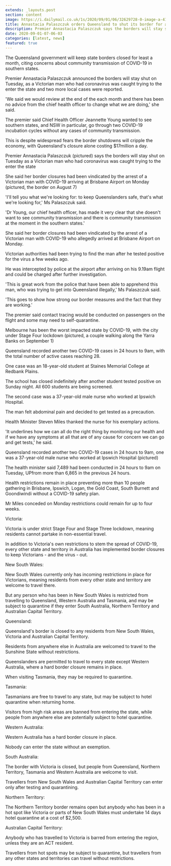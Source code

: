 ```yaml
---
extends: _layouts.post
section: content
image: https://i.dailymail.co.uk/1s/2020/09/01/06/32629728-0-image-a-41_1598937805270.jpg 
title: Annastacia Palaszczuk orders Queensland to shut its border for at least another MONTH 
description: Premier Annastacia Palaszczuk says the borders will stay shut on Tuesday as a Victorian man who had COVID-19 was caught trying to the enter QLD and two more local cases were reported. 
date: 2020-09-01-07-06-03 
categories: [latest, news] 
featured: true 
--- 
```

The Queensland government will keep state borders closed for least a month, citing concerns about community transmission of COVID-19 in southern states.

Premier Annastacia Palaszczuk announced the borders will stay shut on Tuesday, as a Victorian man who had coronavirus was caught trying to the enter the state and two more local cases were reported.

'We said we would review at the end of the each month and there has been no advice from the chief health officer to change what we are doing,' she said.

The premier said Chief Health Officer Jeannette Young wanted to see southern states, and NSW in particular, go through two COVID-19 incubation cycles without any cases of community transmission.

This is despite widespread fears the border shutdowns will cripple the economy, with Queensland's closure alone costing $17million a day. 

Premier Annastacia Palaszczuk (pictured) says the borders will stay shut on Tuesday as a Victorian man who had coronavirus was caught trying to the enter the state

She said her border closures had been vindicated by the arrest of a Victorian man with COVID-19 arriving at Brisbane Airport on Monday (pictured, the border on August 7)

'I'll tell you what we're looking for: to keep Queenslanders safe, that's what we're looking for,' Ms Palaszczuk said.

'Dr Young, our chief health officer, has made it very clear that she doesn't want to see community transmission and there is community transmission at the moment in the southern states.'

She said her border closures had been vindicated by the arrest of a Victorian man with COVID-19 who allegedly arrived at Brisbane Airport on Monday.

Victorian authorities had been trying to find the man after he tested positive for the virus a few weeks ago.

He was intercepted by police at the airport after arriving on his 9.19am flight and could be charged after further investigation.

'This is great work from the police that have been able to apprehend this man, who was trying to get into Queensland illegally,' Ms Palaszczuk said.

'This goes to show how strong our border measures and the fact that they are working.'

The premier said contact tracing would be conducted on passengers on the flight and some may need to self-quarantine.

Melbourne has been the worst impacted state by COVID-19, with the city under Stage Four lockdown (pictured, a couple walking along the Yarra Banks on September 1)

Queensland recorded another two COVID-19 cases in 24 hours to 9am, with the total number of active cases reaching 28.

One case was an 18-year-old student at Staines Memorial College at Redbank Plains.

The school has closed indefinitely after another student tested positive on Sunday night. All 600 students are being screened.

The second case was a 37-year-old male nurse who worked at Ipswich Hospital.

The man felt abdominal pain and decided to get tested as a precaution.

Health Minister Steven Miles thanked the nurse for his exemplary actions.

'It underlines how we can all do the right thing by monitoring our health and if we have any symptoms at all that are of any cause for concern we can go and get tests,' he said.

Queensland recorded another two COVID-19 cases in 24 hours to 9am, one was a 37-year-old male nurse who worked at Ipswich Hospital (pictured)

The health minister said 7,489 had been conducted in 24 hours to 9am on Tuesday, UPfrom more than 6,865 in the previous 24 hours.

Health restrictions remain in place preventing more than 10 people gathering in Brisbane, Ipswich, Logan, the Gold Coast, South Burnett and Goondiwindi without a COVID-19 safety plan.

Mr Miles conceded on Monday restrictions could remain for up to four weeks.

Victoria:

Victoria is under strict Stage Four and Stage Three lockdown, meaning residents cannot partake in non-essential travel.

In addition to Victoria's own restrictions to stem the spread of COVID-19, every other state and territory in Australia has implemented border closures to keep Victorians - and the virus - out. 

New South Wales:

New South Wales currently only has incoming restrictions in place for Victorians, meaning residents from every other state and territory are welcome to travel there.

But any person who has been in New South Wales is restricted from travelling to Queensland, Western Australia and Tasmania, and may be subject to quarantine if they enter South Australia, Northern Territory and Australian Capital Territory.

Queensland:

Queensland's border is closed to any residents from New South Wales, Victoria and Australian Capital Territory.

Residents from anywhere else in Australia are welcomed to travel to the Sunshine State without restrictions.

Queenslanders are permitted to travel to every state except Western Australia, where a hard border closure remains in place.

When visiting Tasmania, they may be required to quarantine.

Tasmania:

Tasmanians are free to travel to any state, but may be subject to hotel quarantine when returning home.

Visitors from high risk areas are banned from entering the state, while people from anywhere else are potentially subject to hotel quarantine. 

Western Australia:

Western Australia has a hard border closure in place.

Nobody can enter the state without an exemption.

South Australia:

The border with Victoria is closed, but people from Queensland, Northern Territory, Tasmania and Western Australia are welcome to visit.

Travellers from New South Wales and Australian Capital Territory can enter only after testing and quarantining.

Northern Territory:

The Northern Territory border remains open but anybody who has been in a hot spot like Victoria or parts of New South Wales must undertake 14 days hotel quarantine at a cost of $2,500. 

Australian Capital Territory:

Anybody who has travelled to Victoria is barred from entering the region, unless they are an ACT resident.

Travellers from hot spots may be subject to quarantine, but travellers from any other states and territories can travel without restrictions. 

